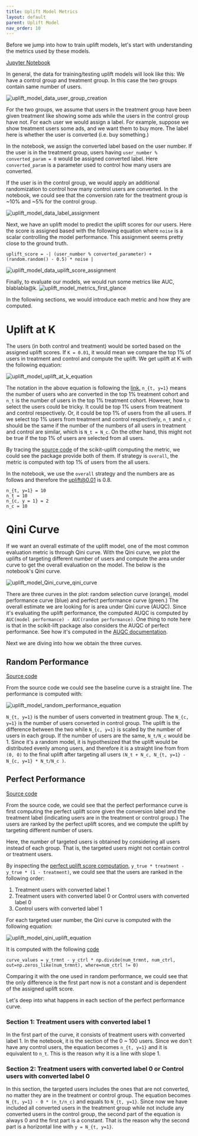 ```yaml
---
title: Uplift Model Metrics
layout: default
parent: Uplift Model
nav_order: 10
---
```

Before we jump into how to train uplift models, let's start with understanding the metrics used by these models.

[Jupyter Notebook](https://github.com/allyoushawn/algorithms/blob/master/uplift_model/uplift_metric_exploration.ipynb)

In general, the data for training/testing uplift models will look like this:
We have a control group and treatment group. In this case the two groups contain same number of users.

![uplift_model_data_user_group_creation](/docs/uplift_model/images/metrics_exploration/user_group_creation.png)

For the two groups, we assume that users in the treatment group have been given treatment like showing some ads while
the users in the control group have not. For each user we would assign a label. For example, suppose we show treatment
users some ads, and we want them to buy more. The label here is whether the user is converted (i.e. buy something.) 

In the notebook, we assign the converted label based on the user number. If the user is in the treatment group,
users having `user_number % converted_param = 0` would be assigned converted label. Here `converted_param` is a 
parameter used to control how many users are converted. 

If the user is in the control group,
we would apply an additional randomization to control how many control users are converted. In the notebook, we could
see that the conversion rate for the treatment group is ~10% and ~5% for the control group.

![uplift_model_data_label_assignment](/docs/uplift_model/images/metrics_exploration/label_assignment.png)

Next, we have an uplift model to predict the uplift scores for our users. Here the score is assigned based with
the following equation where `noise` is a scalar controlling the model performance. This assignment seems pretty close
to the ground truth.
```
uplift_score = -| (user_number % converted_parameter) + (random.random() - 0.5) * noise |
```

![uplift_model_data_uplift_score_assignment](/docs/uplift_model/images/metrics_exploration/uplift_score_assignment.png)

Finally, to evaluate our models, we would run some metrics like AUC, blablabla@k.
![uplift_model_metrics_first_glance](/docs/uplift_model/images/metrics_exploration/evaluation_metrics_first_glance.png)

In the following sections, we would introduce each metric and how they are computed.

# Uplift at K
The users (in both control and treatment) would be sorted based on the assigned uplift scores. If `K = 0.01`, it would
mean we compare the top 1% of users in treatment and control and compute the uplift. We get uplift at K with the
following equation:

![uplift_model_uplift_at_k_equation](/docs/uplift_model/images/metrics_exploration/uplift_at_k_equation.png)

The notation in the above equation is following the
[link.](https://pylift.readthedocs.io/en/latest/introduction.html#the-qini-curve)
`n_{t, y=1}` means the number of users who are converted in the top 1% treatment cohort and `n_t` is the
number of users in the top 1% treatment cohort. 
However, how to select the users
could be tricky. It could be top 1% users from treatment and control respectively. Or, it could be top 1% of users from
the all users. If we select top 1% users from treatment and control respectively, `n_t` and `n_c` should be the same if 
the number of the numbers of all users in treatment and control are similar, which is `N_t = N_c`. On the other hand,
this might not be true if the top 1% of users are selected from all users. 

By tracing the [source code](https://github.com/maks-sh/scikit-uplift/blob/master/sklift/metrics/metrics.py#L474)
of the scikit-uplift computing the metric, we could see the package provide both of them. If strategy is `overall`, the
metric is computed with top 1% of users from the all users.

In the notebook, we use the `overall` strategy and the numbers are as follows and therefore the uplift@0.01 is 0.8.
```
n_{t, y=1} = 10
n_t = 10
n_{c, y = 1} = 2
n_c = 10
```

# Qini Curve
If we want an overall estimate of the uplift model, one of the most common evaluation metric is through Qini curve.
With the Qini curve, we plot the uplifts of targeting different number of users and compute the area under curve to get
the overall evaluation on the model. The below is the notebook's Qini curve.

![uplift_model_Qini_curve_qini_curve](/docs/uplift_model/images/metrics_exploration/Qini_curve_qini_curve.png)

There are three curves in the plot: random selection curve (orange), model performance curve (blue) 
and perfect performance curve (green.) The overall estimate we are looking for is area under Qini curve (AUQC).
Since it's evaluating the uplift performance, the computed AUQC is computed by
`AUC(model performance) - AUC(random performance)`.
One thing to note here is that in the scikit-lift package also considers the AUQC of perfect performance. See how it's
computed in the
[AUQC documentation](https://github.com/maks-sh/scikit-uplift/blob/master/notebooks/uplift_metrics_tutorial.ipynb).

Next we are diving into how we obtain the three curves.

## Random Performance

[Source code](https://github.com/maks-sh/scikit-uplift/blob/master/sklift/viz/base.py#L186)

From the source code we could see the baseline curve is a straight line. The performance is computed with:

![uplift_model_random_performance_equation](/docs/uplift_model/images/metrics_exploration/Qini_curve_random_performance_equation.png)

`N_{t, y=1}` is the number of users converted in treatment group. The `N_{c, y=1}` is the number of users converted in 
control group. The uplift is the difference between the two while `N_{c, y=1}` is scaled by the number of users in 
each group. If the number of users are the same, `N_t/N_c` would be 1. Since it's a random model, it is hypothesized
that the uplift would be distributed evenly among users, and therefore it is a straight line from from `(0, 0)` to
the final uplift after targeting all users `(N_t + N_c, N_{t, y=1} - N_{c, y=1} * N_t/N_c )`.

## Perfect Performance
[Source code](https://github.com/maks-sh/scikit-uplift/blob/master/sklift/metrics/metrics.py#L277)

From the source code, we could see that the perfect performance curve is first computing the perfect uplift score 
given the conversion label and the treatment label (indicating users are in the treatment or control group.) The users
are ranked by the perfect uplift scores, and we compute the uplift by targeting different number of users.

Here, the number of targeted users is obtained by considering all users instead of each group. That is, the targeted
users might not contain control or treatment users.

By inspecting the [perfect uplift score computation](https://github.com/maks-sh/scikit-uplift/blob/master/sklift/metrics/metrics.py#L277),
 `y_true * treatment - y_true * (1 - treatment)`,
we could see that the users are ranked in the following order:

1. Treatment users with converted label 1
2. Treatment users with converted label 0 or Control users with converted label 0
3. Control users with converted label 1

For each targeted user number, the Qini curve is computed with the following equation:

![uplift_model_qini_uplift_equation](/docs/uplift_model/images/metrics_exploration/Qini_curve_qini_uplift_equation.png)

It is computed with the following [code](https://github.com/maks-sh/scikit-uplift/blob/master/sklift/metrics/metrics.py#L267)
```
curve_values = y_trmnt - y_ctrl * np.divide(num_trmnt, num_ctrl, out=np.zeros_like(num_trmnt), where=num_ctrl != 0)
```

Comparing it with the one used in random performance, we could see that the only difference is the first part now is
not a constant and is dependent of the assigned uplift score.

Let's deep into what happens in each section of the perfect performance curve.

### Section 1: Treatment users with converted label 1

In the first part of the curve, it consists of treatment users with converted label 1. In the notebook, it is the
section of the 0 ~ 100 users. Since we don't have any control users, the equation becomes
`n_{t, y=1}` and it is equivalent to `n_t`. This is the reason why it is a line with slope 1.

### Section 2: Treatment users with converted label 0 or Control users with converted label 0

In this section, the targeted users includes the ones that are not converted, no matter they are in the treatment or
control group. The equation becomes `N_{t, y=1} - 0 * (n_t/n_c)` and equals to `N_{t, y=1}`. Since now we have included
all converted users in the treatment group while not include any converted users in the control group, the second part
of the equation is always 0 and the first part is a constant. That is the reason why the second part is a 
horizontal line with `y = N_{t, y=1}`.


